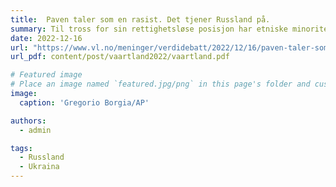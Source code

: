 ```yaml
---
title:  Paven taler som en rasist. Det tjener Russland på.
summary: Til tross for sin rettighetsløse posisjon har etniske minoriteter mange ganger protestert mot krigen. Det er derfor påfallende hvor ivrig pave Frans er etter å gi avlat til etnisk russiske soldater, skriver Erdem Lamazhapov på kronikkplass i Vårt Land.
date: 2022-12-16
url: "https://www.vl.no/meninger/verdidebatt/2022/12/16/paven-taler-som-en-rasist-det-tjener-russland-pa/"
url_pdf: content/post/vaartland2022/vaartland.pdf

# Featured image
# Place an image named `featured.jpg/png` in this page's folder and customize its options here.
image: 
  caption: 'Gregorio Borgia/AP'

authors:
  - admin

tags:
  - Russland
  - Ukraina
---
```

